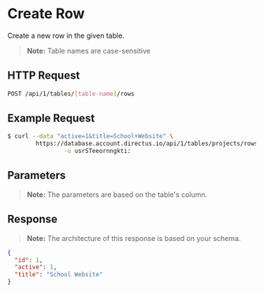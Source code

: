 # Create Row

Create a new row in the given table.

> **Note:** Table names are case-sensitive

## HTTP Request

```bash
POST /api/1/tables/[table-name]/rows
```

## Example Request

```bash
$ curl --data "active=1&title=School+Website" \
        https://database.account.directus.io/api/1/tables/projects/rows \
                -u usrSTeeornngkti:
```

## Parameters

> **Note:** The parameters are based on the table's column.

## Response

> **Note:** The architecture of this response is based on your schema.

```json
{
  "id": 1,
  "active": 1,
  "title": "School Website"
}
```
